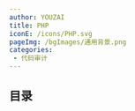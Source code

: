 ```yaml
---
author: YOUZAI
title: PHP
iconE: /icons/PHP.svg
pageImg: /bgImages/通用背景.png
categories:
 - 代码审计
---
```


## 目录